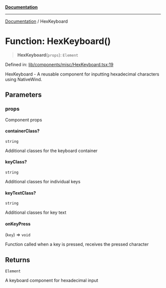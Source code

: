 [**Documentation**](../README.md)

***

[Documentation](../README.md) / HexKeyboard

# Function: HexKeyboard()

> **HexKeyboard**(`props`): `Element`

Defined in: [lib/components/misc/HexKeyboard.tsx:19](https://github.com/aldesgroup/goaldn/blob/6a7943d02984b1a6b41d76a3a483a1484b644076/lib/components/misc/HexKeyboard.tsx#L19)

HexKeyboard - A reusable component for inputting hexadecimal characters using NativeWind.

## Parameters

### props

Component props

#### containerClass?

`string`

Additional classes for the keyboard container

#### keyClass?

`string`

Additional classes for individual keys

#### keyTextClass?

`string`

Additional classes for key text

#### onKeyPress

(`key`) => `void`

Function called when a key is pressed, receives the pressed character

## Returns

`Element`

A keyboard component for hexadecimal input
